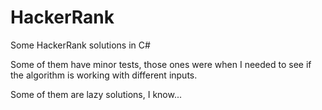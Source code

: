 # HackerRank
Some HackerRank solutions in C# 

Some of them have minor tests, those ones were when I needed to see if the algorithm is working with different inputs. 

Some of them are lazy solutions, I know...
